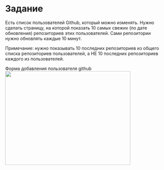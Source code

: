 <p align="center">
<h1>Задание</h1>
Есть список пользователей Github, который можно изменять. Нужно сделать страницу, на которой показать 10 самых свежих (по дате обновления) репозиториев этих пользователей. Сами репозитории нужно обновлять каждые 10 минут.

Примечание: нужно показывать 10 последних репозиториев из общего списка репозиториев пользователей, а НЕ 10 последних репозиториев каждого из пользователей. 

Форма добавления пользователя github
<img src="../web/readme-images/image1.png" width=400 height=300></img>
</p>